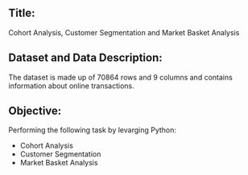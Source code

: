 ## Title:

Cohort Analysis, Customer Segmentation and Market Basket Analysis

## Dataset and Data Description:

The dataset is made up of 70864 rows and 9 columns and contains information about online transactions.

## Objective:

Performing the following task by levarging Python:
- Cohort Analysis
- Customer Segmentation
- Market Basket Analysis
